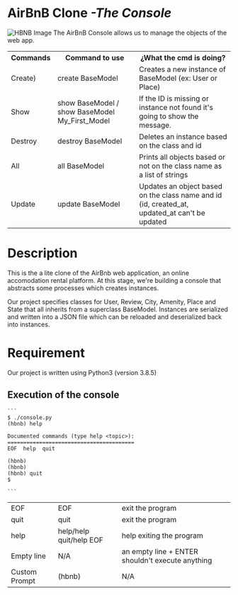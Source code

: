 <h1>AirBnB Clone <em>-The Console</em></h1>
<img src="screenshot.png" alt="HBNB Image" title="AirBnB Clone">
The AirBnB Console allows us to manage the objects of the web app.
<html>
<body>

<table>
<tr>
<th>Commands</th>
<th>Command to use</th>
<th>¿What the cmd is doing?</th>
</tr>
<tr>
<td>Create)</td>
<td>create BaseModel</td>
<td>Creates a new instance of BaseModel (ex: User or Place)</td>
</tr>
<tr>
<td>Show</td>
<td>show BaseModel / show BaseModel My_First_Model</td>
<td>If the ID is missing or instance not found it's going to show the message.</td>
</tr>
<tr>
<td>Destroy</td>
<td>destroy BaseModel</td>
<td>Deletes an instance based on the class and id</td>
</tr>
<tr>
<td>All</td>
<td>all BaseModel</td>
<td>Prints all objects based or not on the class name as a list of strings</td>
</tr>
<tr>
<td>Update</td>
<td>update BaseModel</td>
<td>Updates an object based on the class name and id (id, created_at, updated_at can't be updated</td>
</tr>
<table>
<tr>
<td>EOF</td>
<td>EOF</td>
<td>exit the program</td>
</tr>
<tr>
<td>quit</td>
<td>quit</td>
<td>exit the program</td>
</tr>
<tr>
<td>help</td>
<td>help/help quit/help EOF</td>
<td>help exiting the program</td>
</tr>
<tr>
<tr>
<td>Empty line</td>
<td>N/A</td>
<td>an empty line + ENTER shouldn't execute anything</td>
</tr>
<td>Custom Prompt</td>
<td>(hbnb)</t>
<td>N/A</td>
</tr>

</body>
</html>

# Description
This is the a lite clone of the AirBnb web application, an online
accomodation rental platform. At this stage, we're building a
console that abstracts some processes which creates instances.

Our project specifies classes for User, Review, City, Amenity,
Place and State that all inherits from a superclass BaseModel. Instances are
serialized and written into a JSON file which can be reloaded and deserialized back into
instances.

# Requirement
Our project is written using Python3 (version 3.8.5)

<h2>Execution of the console</h2>

````
```
$ ./console.py
(hbnb) help

Documented commands (type help <topic>):
========================================
EOF  help  quit

(hbnb) 
(hbnb) 
(hbnb) quit
$

```
````
